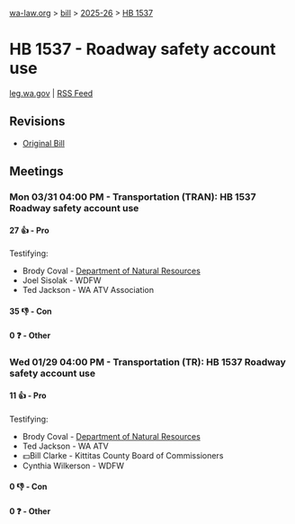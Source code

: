 [wa-law.org](/) > [bill](/bill/) > [2025-26](/bill/2025-26/) > [HB 1537](/bill/2025-26/hb/1537/)

# HB 1537 - Roadway safety account use
[leg.wa.gov](https://app.leg.wa.gov/billsummary?BillNumber=1537&Year=2025&Initiative=false) | [RSS Feed](./rss.xml)

## Revisions
* [Original Bill](1/)

## Meetings
### Mon 03/31 04:00 PM - Transportation (TRAN): HB 1537 Roadway safety account use
#### 27 👍 - Pro
Testifying:
* Brody Coval - [Department of Natural Resources](/org/department_of_natural_resources/)
* Joel Sisolak - WDFW
* Ted Jackson - WA ATV Association

#### 35 👎 - Con

#### 0 ❓ - Other

### Wed 01/29 04:00 PM - Transportation (TR): HB 1537 Roadway safety account use
#### 11 👍 - Pro
Testifying:
* Brody Coval - [Department of Natural Resources](/org/department_of_natural_resources/)
* Ted Jackson - WA ATV
* 💵Bill Clarke - Kittitas County Board of Commissioners
* Cynthia Wilkerson - WDFW

#### 0 👎 - Con

#### 0 ❓ - Other
